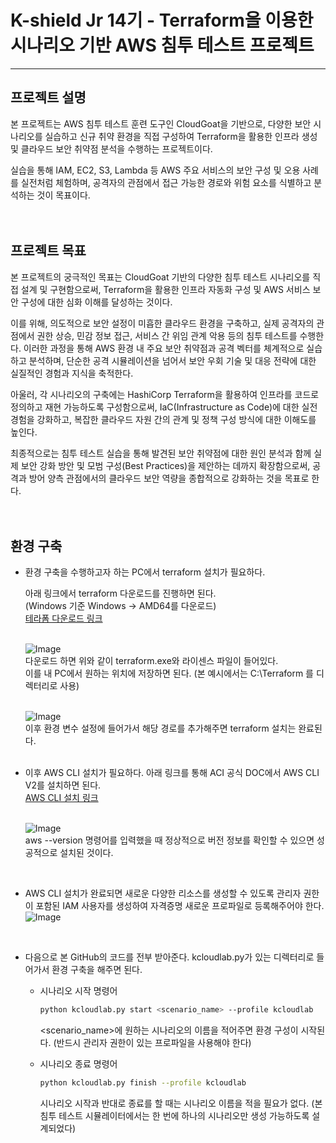 # K-shield Jr 14기 - Terraform을 이용한 시나리오 기반 AWS 침투 테스트 프로젝트
---

## 프로젝트 설명
본 프로젝트는 AWS 침투 테스트 훈련 도구인 CloudGoat을 기반으로, 다양한 보안 시나리오를 실습하고 신규 취약 환경을 직접 구성하여 Terraform을 활용한 인프라 생성 및 클라우드 보안 취약점 분석을 수행하는 프로젝트이다.  
  
실습을 통해 IAM, EC2, S3, Lambda 등 AWS 주요 서비스의 보안 구성 및 오용 사례를 실전처럼 체험하며, 공격자의 관점에서 접근 가능한 경로와 위험 요소를 식별하고 분석하는 것이 목표이다.  
<br/><br/>

## 프로젝트 목표
본 프로젝트의 궁극적인 목표는 CloudGoat 기반의 다양한 침투 테스트 시나리오를 직접 설계 및 구현함으로써, Terraform을 활용한 인프라 자동화 구성 및 AWS 서비스 보안 구성에 대한 심화 이해를 달성하는 것이다.  
  
이를 위해, 의도적으로 보안 설정이 미흡한 클라우드 환경을 구축하고, 실제 공격자의 관점에서 권한 상승, 민감 정보 접근, 서비스 간 위임 관계 악용 등의 침투 테스트를 수행한다. 이러한 과정을 통해 AWS 환경 내 주요 보안 취약점과 공격 벡터를 체계적으로 실습하고 분석하며, 단순한 공격 시뮬레이션을 넘어서 보안 우회 기술 및 대응 전략에 대한 실질적인 경험과 지식을 축적한다.  
  
아울러, 각 시나리오의 구축에는 HashiCorp Terraform을 활용하여 인프라를 코드로 정의하고 재현 가능하도록 구성함으로써, IaC(Infrastructure as Code)에 대한 실전 경험을 강화하고, 복잡한 클라우드 자원 간의 관계 및 정책 구성 방식에 대한 이해도를 높인다.  
  
최종적으로는 침투 테스트 실습을 통해 발견된 보안 취약점에 대한 원인 분석과 함께 실제 보안 강화 방안 및 모범 구성(Best Practices)을 제안하는 데까지 확장함으로써, 공격과 방어 양측 관점에서의 클라우드 보안 역량을 종합적으로 강화하는 것을 목표로 한다.  
<br/><br/>
  
## 환경 구축
- 환경 구축을 수행하고자 하는 PC에서 terraform 설치가 필요하다.
  
  아래 링크에서 terraform 다운로드를 진행하면 된다.  
  (Windows 기준 Windows → AMD64를 다운로드)  
  [테라폼 다운로드 링크](https://developer.hashicorp.com/terraform/install)  
  <br/>  
  
  ![Image](https://github.com/user-attachments/assets/ef684775-b07f-491a-811f-abdf76bf9818)  
  다운로드 하면 위와 같이 terraform.exe와 라이센스 파일이 들어있다.  
  이를 내 PC에서 원하는 위치에 저장하면 된다. (본 예시에서는 C:\Terraform 를 디렉터리로 사용)  
  <br/>  

  ![Image](https://github.com/user-attachments/assets/e5978192-4e7c-4b6c-b9f1-6df151167193)  
  이후 환경 변수 설정에 들어가서 해당 경로를 추가해주면 terraform 설치는 완료된다.  
  <br/>  

- 이후 AWS CLI 설치가 필요하다.
  아래 링크를 통해 ACI 공식 DOC에서 AWS CLI V2를 설치하면 된다.  
  [AWS CLI 설치 링크](https://docs.aws.amazon.com/ko_kr/cli/latest/userguide/getting-started-install.html)  
  <br/>

  ![Image](https://github.com/user-attachments/assets/b79821b4-82f3-451d-b91a-ee3faa644cb3)  
  aws --version 명령어를 입력했을 때 정상적으로 버전 정보를 확인할 수 있으면 성공적으로 설치된 것이다.  
<br/>

- AWS CLI 설치가 완료되면 새로운 다양한 리소스를 생성할 수 있도록 관리자 권한이 포함된 IAM 사용자를 생성하여 자격증명 새로운 프로파일로 등록해주어야 한다.  
![Image](https://github.com/user-attachments/assets/a5744f5a-b9ad-4b49-9e64-e348d72a696c)  
<br/>

- 다음으로 본 GitHub의 코드를 전부 받아준다.
  kcloudlab.py가 있는 디렉터리로 들어가서 환경 구축을 해주면 된다.

  - 시나리오 시작 명령어
    ```bash
    python kcloudlab.py start <scenario_name> --profile kcloudlab
    ```
    <scenario_name>에 원하는 시나리오의 이름을 적어주면 환경 구성이 시작된다.
    (반드시 관리자 권한이 있는 프로파일을 사용해야 한다)  

  - 시나리오 종료 명령어
     ```bash
    python kcloudlab.py finish --profile kcloudlab
    ```
    시나리오 시작과 반대로 종료를 할 때는 시나리오 이름을 적을 필요가 없다.
    (본 침투 테스트 시뮬레이터에서는 한 번에 하나의 시나리오만 생성 가능하도록 설계되었다)
    



